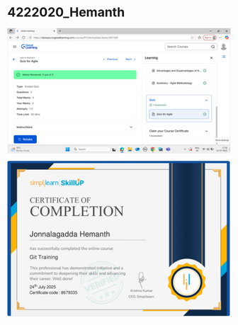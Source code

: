 # 4222020_Hemanth

![Great Learning Certificate](SDLC/Screenshot%20(13).png)


![Great Learning Certificate](Git/Git_certificate.jpg)
